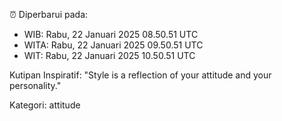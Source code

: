 ⏰ Diperbarui pada:
- WIB: Rabu, 22 Januari 2025 08.50.51 UTC
- WITA: Rabu, 22 Januari 2025 09.50.51 UTC
- WIT: Rabu, 22 Januari 2025 10.50.51 UTC

Kutipan Inspiratif:
"Style is a reflection of your attitude and your personality."


Kategori: attitude

